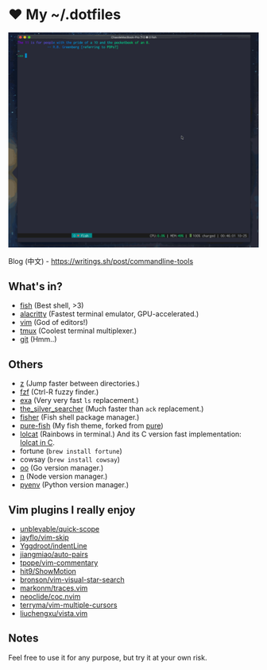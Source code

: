 ❤ My ~/.dotfiles
================

![](images/demo.gif)


Blog (中文) - https://writings.sh/post/commandline-tools

What's in?
---------

- [fish](https://fishshell.com/) (Best shell, >3)
- [alacritty](https://github.com/jwilm/alacritty) (Fastest terminal emulator, GPU-accelerated.)
- [vim](https://www.vim.org/) (God of editors!)
- [tmux](https://github.com/tmux/tmux) (Coolest terminal multiplexer.)
- [git](https://github.com/git) (Hmm..)


Others
-------

- [z](https://github.com/rupa/z) (Jump faster between directories.)
- [fzf](https://github.com/junegunn/fzf) (Ctrl-R fuzzy finder.)
- [exa](https://github.com/ogham/exa) (Very very fast `ls` replacement.)
- [the_silver_searcher](https://github.com/ggreer/the_silver_searcher) (Much faster than `ack` replacement.)
- [fisher](https://github.com/jorgebucaran/fisher) (Fish shell package manager.)
- [pure-fish](https://github.com/hit9/pure) (My fish theme, forked from [pure](https://github.com/rafaelrinaldi/pure))
- [lolcat](https://github.com/busyloop/lolcat) (Rainbows in terminal.) And its C version fast implementation: [lolcat in C](https://github.com/jaseg/lolcat).
- fortune (`brew install fortune`)
- cowsay (`brew install cowsay`)
- [oo](https://github.com/hit9/oo) (Go version manager.)
- [n](https://github.com/tj/n) (Node version manager.)
- [pyenv](https://github.com/pyenv/pyenv) (Python version manager.)

Vim plugins I really enjoy
--------------------------

- [unblevable/quick-scope](https://github.com/unblevable/quick-scope)
- [jayflo/vim-skip](https://github.com/jayflo/vim-skip)
- [Yggdroot/indentLine](https://github.com/Yggdroot/indentLine)
- [jiangmiao/auto-pairs](https://github.com/jiangmiao/auto-pairs)
- [tpope/vim-commentary](https://github.com/tpope/vim-commentary)
- [hit9/ShowMotion](https://github.com/hit9/ShowMotion)
- [bronson/vim-visual-star-search](https://github.com/bronson/vim-visual-star-search)
- [markonm/traces.vim](https://github.com/markonm/traces.vim)
- [neoclide/coc.nvim](https://github.com/neoclide/coc.nvim/)
- [terryma/vim-multiple-cursors](https://github.com/terryma/vim-multiple-cursors)
- [liuchengxu/vista.vim](https://github.com/liuchengxu/vista.vim)

Notes
-----

Feel free to use it for any purpose, but try it at your own risk.
